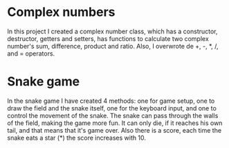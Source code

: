 # Complex numbers
In this project I created a complex number class, which has a constructor, destructor, getters and setters, has functions to calculate two complex number's sum, difference, product and ratio. Also, I overwrote de +, -, *,  /, and = operators.

# Snake game
In the snake game I have created 4 methods: one for game setup, one to draw the field and the snake itself, one for the keyboard input, and one to control the movement of the snake. The snake can pass through the walls of the field, making the game more fun. It can only die, if it reaches his own tail, and that means that it's game over. Also there is a score, each time the snake eats a star (*) the score increases with 10.
